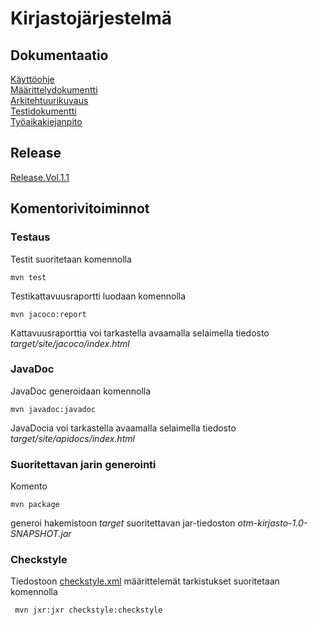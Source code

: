 # Kirjastojärjestelmä  

## Dokumentaatio  
[Käyttöohje](https://github.com/alemati/otm-harjoitustyo/blob/master/dokumentointi/k%C3%A4ytt%C3%B6ohje.md)    
[Määrittelydokumentti](https://github.com/alemati/otm-harjoitustyo/blob/master/dokumentointi/maarittelydokumentti.md)   
[Arkitehtuurikuvaus](https://github.com/alemati/otm-harjoitustyo/blob/master/dokumentointi/arkitehtuurikuvaus.md)    
[Testidokumentti](https://github.com/alemati/otm-harjoitustyo/blob/master/dokumentointi/Testidokumentti.md)  
[Työaikakiejanpito](https://github.com/alemati/otm-harjoitustyo/blob/master/ty%C3%B6aikakirjanpito.md)

## Release  
[Release.Vol.1.1](https://github.com/alemati/otm-harjoitustyo/releases/tag/otm-library-1.1)

## Komentorivitoiminnot 

### Testaus

Testit suoritetaan komennolla

```
mvn test
```

Testikattavuusraportti luodaan komennolla

```
mvn jacoco:report
```

Kattavuusraporttia voi tarkastella avaamalla selaimella tiedosto _target/site/jacoco/index.html_  

### JavaDoc

JavaDoc generoidaan komennolla

```
mvn javadoc:javadoc
```

JavaDocia voi tarkastella avaamalla selaimella tiedosto _target/site/apidocs/index.html_

### Suoritettavan jarin generointi

Komento

```
mvn package
```

generoi hakemistoon _target_ suoritettavan jar-tiedoston _otm-kirjasto-1.0-SNAPSHOT.jar_



### Checkstyle

Tiedostoon [checkstyle.xml](https://github.com/alemati/otm-harjoitustyo/blob/master/otm-kirjasto/checkstyle.xml) määrittelemät tarkistukset suoritetaan komennolla

```
 mvn jxr:jxr checkstyle:checkstyle
```
